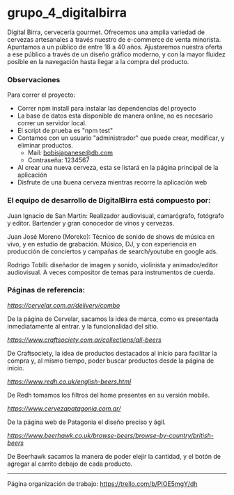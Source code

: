 # grupo_4_digitalbirra

Digital Birra, cervecería gourmet. 
Ofrecemos una amplia variedad de cervezas artesanales a través nuestro de e-commerce de venta minorista.
Apuntamos a un público de entre 18 a 40 años.
Ajustaremos nuestra oferta a ese público a través de un diseño gráfico moderno, y con la mayor fluidez posible en la navegación hasta llegar a la compra del producto.

### Observaciones

Para correr el proyecto:
- Correr npm install para instalar las dependencias del proyecto
- La base de datos esta disponible de manera online, no es necesario correr un servidor local.
- El script de prueba es "npm test"
- Contamos con un usuario "administrador" que puede crear, modificar, y eliminar productos.
     - Mail: bobisjapanese@db.com
     - Contraseña: 1234567
- Al crear una nueva cerveza, esta se listará en la página principal de la aplicación
- Disfrute de una buena cerveza mientras recorre la aplicación web

### El equipo de desarrollo de DigitalBirra está compuesto por:

Juan Ignacio de San Martin: Realizador audiovisual, camarógrafo, fotógrafo y editor. Bartender y gran conocedor de vinos y cervezas.

Juan José Moreno (Moreko): Técnico de sonido de shows de música en vivo, y en estudio de grabación. Músico, DJ, y con experiencia en producción de conciertos y campañas de search/youtube en google ads.

Rodrigo Toblli: diseñador de imagen y sonido, violinista y animador/editor audiovisual. A veces compositor de temas para instrumentos de cuerda. 

### Páginas de referencia:

*https://cervelar.com.ar/delivery/combo*

De la página de Cervelar, sacamos la idea de marca, como es presentada inmediatamente al entrar. y la funcionalidad del sitio.

*https://www.craftsociety.com.ar/collections/all-beers*

De Craftsociety, la idea de productos destacados al inicio para facilitar la compra y, al mismo tiempo, poder buscar productos desde la página de inicio.

*https://www.redh.co.uk/english-beers.html*

De Redh tomamos los filtros del home presentes en su versión mobile.

*https://www.cervezapatagonia.com.ar/*

De la página web de Patagonia el diseño preciso y ágil.

*https://www.beerhawk.co.uk/browse-beers/browse-by-country/british-beers*

De Beerhawk sacamos la manera de poder elejir la cantidad, y el botón de agregar al carrito debajo de cada producto.


-----------------------------------------------------------------------------

Página organización de trabajo:
https://trello.com/b/PIOE5mgY/dh
